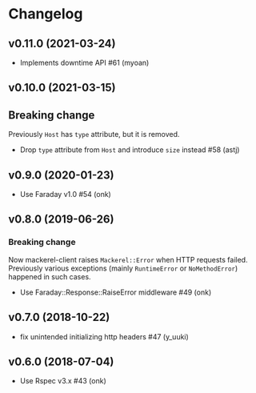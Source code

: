# Changelog

## v0.11.0 (2021-03-24)

* Implements downtime API #61 (myoan)

## v0.10.0 (2021-03-15)

## Breaking change

Previously `Host` has `type` attribute, but it is removed.

* Drop `type` attribute from `Host` and introduce `size` instead #58 (astj)

## v0.9.0 (2020-01-23)

* Use Faraday v1.0 #54 (onk)

## v0.8.0 (2019-06-26)

### Breaking change

Now mackerel-client raises `Mackerel::Error` when HTTP requests failed.
Previously various exceptions (mainly `RuntimeError` or `NoMethodError`) happened in such cases.

* Use Faraday::Response::RaiseError middleware #49 (onk)

## v0.7.0 (2018-10-22)

* fix unintended initializing http headers #47 (y_uuki)

## v0.6.0 (2018-07-04)

* Use Rspec v3.x #43 (onk)


